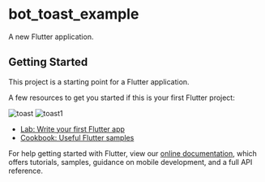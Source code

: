 # bot_toast_example

A new Flutter application.

## Getting Started

This project is a starting point for a Flutter application.

A few resources to get you started if this is your first Flutter project:


![toast](https://user-images.githubusercontent.com/55954247/76318851-537de500-6304-11ea-9d4a-401b260bafbd.png)
![toast1](https://user-images.githubusercontent.com/55954247/76318855-54167b80-6304-11ea-893e-1d8615e3adfb.png)

- [Lab: Write your first Flutter app](https://flutter.dev/docs/get-started/codelab)
- [Cookbook: Useful Flutter samples](https://flutter.dev/docs/cookbook)

For help getting started with Flutter, view our
[online documentation](https://flutter.dev/docs), which offers tutorials,
samples, guidance on mobile development, and a full API reference.
